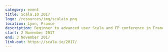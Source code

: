 ```yaml
---
category: event
title: Scala.IO 2017
logo: /resources/img/scalaio.png
location: Lyon, France
description: Beginner to advanced user Scala and FP conference in France
start: 2 November 2017
end: 3 November 2017
link-out: https://scala.io/2017/
---
```


